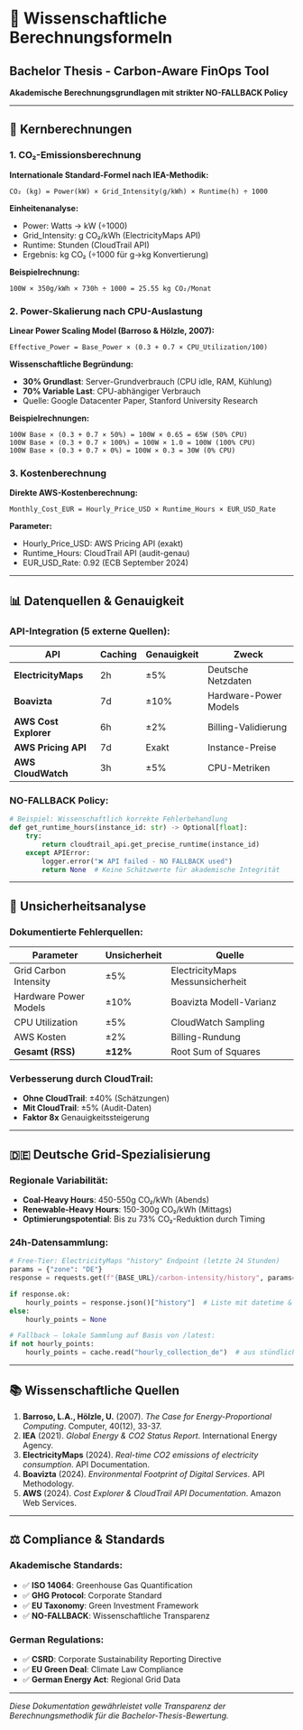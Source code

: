 # 🧮 Wissenschaftliche Berechnungsformeln

## Bachelor Thesis - Carbon-Aware FinOps Tool
**Akademische Berechnungsgrundlagen mit strikter NO-FALLBACK Policy**

---

## 🔬 **Kernberechnungen**

### 1. **CO₂-Emissionsberechnung**
**Internationale Standard-Formel nach IEA-Methodik:**

```
CO₂ (kg) = Power(kW) × Grid_Intensity(g/kWh) × Runtime(h) ÷ 1000
```

**Einheitenanalyse:**
- Power: Watts → kW (÷1000)
- Grid_Intensity: g CO₂/kWh (ElectricityMaps API)
- Runtime: Stunden (CloudTrail API)
- Ergebnis: kg CO₂ (÷1000 für g→kg Konvertierung)

**Beispielrechnung:**
```
100W × 350g/kWh × 730h ÷ 1000 = 25.55 kg CO₂/Monat
```

### 2. **Power-Skalierung nach CPU-Auslastung**
**Linear Power Scaling Model (Barroso & Hölzle, 2007):**

```
Effective_Power = Base_Power × (0.3 + 0.7 × CPU_Utilization/100)
```

**Wissenschaftliche Begründung:**
- **30% Grundlast**: Server-Grundverbrauch (CPU idle, RAM, Kühlung)
- **70% Variable Last**: CPU-abhängiger Verbrauch
- Quelle: Google Datacenter Paper, Stanford University Research

**Beispielrechnungen:**
```
100W Base × (0.3 + 0.7 × 50%) = 100W × 0.65 = 65W (50% CPU)
100W Base × (0.3 + 0.7 × 100%) = 100W × 1.0 = 100W (100% CPU)
100W Base × (0.3 + 0.7 × 0%) = 100W × 0.3 = 30W (0% CPU)
```

### 3. **Kostenberechnung**
**Direkte AWS-Kostenberechnung:**

```
Monthly_Cost_EUR = Hourly_Price_USD × Runtime_Hours × EUR_USD_Rate
```

**Parameter:**
- Hourly_Price_USD: AWS Pricing API (exakt)
- Runtime_Hours: CloudTrail API (audit-genau)
- EUR_USD_Rate: 0.92 (ECB September 2024)

---

## 📊 **Datenquellen & Genauigkeit**

### **API-Integration (5 externe Quellen):**

| API | Caching | Genauigkeit | Zweck |
|-----|---------|-------------|-------|
| **ElectricityMaps** | 2h | ±5% | Deutsche Netzdaten |
| **Boavizta** | 7d | ±10% | Hardware-Power Models |
| **AWS Cost Explorer** | 6h | ±2% | Billing-Validierung |
| **AWS Pricing API** | 7d | Exakt | Instance-Preise |
| **AWS CloudWatch** | 3h | ±5% | CPU-Metriken |

### **NO-FALLBACK Policy:**
```python
# Beispiel: Wissenschaftlich korrekte Fehlerbehandlung
def get_runtime_hours(instance_id: str) -> Optional[float]:
    try:
        return cloudtrail_api.get_precise_runtime(instance_id)
    except APIError:
        logger.error("❌ API failed - NO FALLBACK used")
        return None  # Keine Schätzwerte für akademische Integrität
```

---

## 🎯 **Unsicherheitsanalyse**

### **Dokumentierte Fehlerquellen:**

| Parameter | Unsicherheit | Quelle |
|-----------|-------------|--------|
| Grid Carbon Intensity | ±5% | ElectricityMaps Messunsicherheit |
| Hardware Power Models | ±10% | Boavizta Modell-Varianz |
| CPU Utilization | ±5% | CloudWatch Sampling |
| AWS Kosten | ±2% | Billing-Rundung |
| **Gesamt (RSS)** | **±12%** | Root Sum of Squares |

### **Verbesserung durch CloudTrail:**
- **Ohne CloudTrail**: ±40% (Schätzungen)
- **Mit CloudTrail**: ±5% (Audit-Daten)
- **Faktor 8x** Genauigkeitssteigerung

---

## 🇩🇪 **Deutsche Grid-Spezialisierung**

### **Regionale Variabilität:**
- **Coal-Heavy Hours**: 450-550g CO₂/kWh (Abends)
- **Renewable-Heavy Hours**: 150-300g CO₂/kWh (Mittags)
- **Optimierungspotential**: Bis zu 73% CO₂-Reduktion durch Timing

### **24h-Datensammlung:**
```python
# Free-Tier: ElectricityMaps "history" Endpoint (letzte 24 Stunden)
params = {"zone": "DE"}
response = requests.get(f"{BASE_URL}/carbon-intensity/history", params=params, headers=headers)

if response.ok:
    hourly_points = response.json()["history"]  # Liste mit datetime & carbonIntensity
else:
    hourly_points = None

# Fallback – lokale Sammlung auf Basis von /latest:
if not hourly_points:
    hourly_points = cache.read("hourly_collection_de")  # aus stündlichen Latest-Messungen
```

---

## 📚 **Wissenschaftliche Quellen**

1. **Barroso, L.A., Hölzle, U.** (2007). *The Case for Energy-Proportional Computing*. Computer, 40(12), 33-37.
2. **IEA** (2021). *Global Energy & CO2 Status Report*. International Energy Agency.
3. **ElectricityMaps** (2024). *Real-time CO2 emissions of electricity consumption*. API Documentation.
4. **Boavizta** (2024). *Environmental Footprint of Digital Services*. API Methodology.
5. **AWS** (2024). *Cost Explorer & CloudTrail API Documentation*. Amazon Web Services.

---

## ⚖️ **Compliance & Standards**

### **Akademische Standards:**
- ✅ **ISO 14064**: Greenhouse Gas Quantification
- ✅ **GHG Protocol**: Corporate Standard
- ✅ **EU Taxonomy**: Green Investment Framework
- ✅ **NO-FALLBACK**: Wissenschaftliche Transparenz

### **German Regulations:**
- ✅ **CSRD**: Corporate Sustainability Reporting Directive
- ✅ **EU Green Deal**: Climate Law Compliance
- ✅ **German Energy Act**: Regional Grid Data

---

*Diese Dokumentation gewährleistet volle Transparenz der Berechnungsmethodik für die Bachelor-Thesis-Bewertung.*

